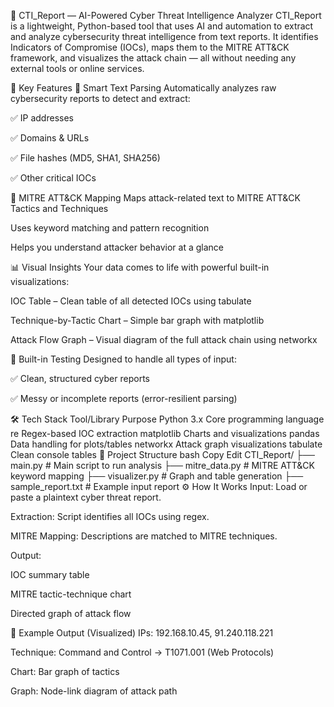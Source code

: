 🧠 CTI_Report — AI-Powered Cyber Threat Intelligence Analyzer
CTI_Report is a lightweight, Python-based tool that uses AI and automation to extract and analyze cybersecurity threat intelligence from text reports. It identifies Indicators of Compromise (IOCs), maps them to the MITRE ATT&CK framework, and visualizes the attack chain — all without needing any external tools or online services.

🚀 Key Features
📝 Smart Text Parsing
Automatically analyzes raw cybersecurity reports to detect and extract:

✅ IP addresses

✅ Domains & URLs

✅ File hashes (MD5, SHA1, SHA256)

✅ Other critical IOCs

🎯 MITRE ATT&CK Mapping
Maps attack-related text to MITRE ATT&CK Tactics and Techniques

Uses keyword matching and pattern recognition

Helps you understand attacker behavior at a glance

📊 Visual Insights
Your data comes to life with powerful built-in visualizations:

IOC Table – Clean table of all detected IOCs using tabulate

Technique-by-Tactic Chart – Simple bar graph with matplotlib

Attack Flow Graph – Visual diagram of the full attack chain using networkx

🧪 Built-in Testing
Designed to handle all types of input:

✅ Clean, structured cyber reports

✅ Messy or incomplete reports (error-resilient parsing)

🛠 Tech Stack
Tool/Library	Purpose
Python 3.x	Core programming language
re	Regex-based IOC extraction
matplotlib	Charts and visualizations
pandas	Data handling for plots/tables
networkx	Attack graph visualizations
tabulate	Clean console tables
📁 Project Structure
bash
Copy
Edit
CTI_Report/
├── main.py              # Main script to run analysis
├── mitre_data.py        # MITRE ATT&CK keyword mapping
├── visualizer.py        # Graph and table generation
├── sample_report.txt    # Example input report
⚙️ How It Works
Input: Load or paste a plaintext cyber threat report.

Extraction: Script identifies all IOCs using regex.

MITRE Mapping: Descriptions are matched to MITRE techniques.

Output:

IOC summary table

MITRE tactic-technique chart

Directed graph of attack flow

🎯 Example Output (Visualized)
IPs: 192.168.10.45, 91.240.118.221

Technique: Command and Control → T1071.001 (Web Protocols)

Chart: Bar graph of tactics

Graph: Node-link diagram of attack path
